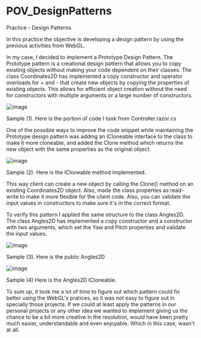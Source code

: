 # POV_DesignPatterns

Practice - Design Patterns

In this practice the objective is developing a design pattern by using the previous activities from WebGL.

In my case, I decided to implement a Prototype Design Pattern. The Prototype pattern is a creational design pattern that allows you to copy existing objects without making your code dependent on their classes. The class Coordinates2D has implemented a copy constructor and operator overloads for + and - that create new objects by copying the properties of existing objects. This allows for efficient object creation without the need for constructors with multiple arguments or a large number of constructors.

![image](https://user-images.githubusercontent.com/114673717/212970488-d3ee24ac-9d67-4cb4-9276-5b265930f922.png)

Sample (1). Here is the portion of code I took from Controller.razor.cs

One of the possible ways to improve the code snippet while maintaining the Prototype design pattern was adding an ICloneable interface to the class to make it more cloneable, and added the Clone method which returns the new object with the same properties as the original object.

![image](https://user-images.githubusercontent.com/114673717/212972347-c7663e1a-c592-4b51-9a33-d1b31eca6924.png)

Sample (2). Here is the ICloneable method implemented.

This way client can create a new object by calling the Clone() method on an existing Coordinates2D object. Also, made the class properties as read-write to make it more flexible for the client code. Also, you can validate the input values in constructors to make sure it's in the correct format.

To verify this pattern I applied the same structure to the class Angles2D. The class Angles2D has implemented a copy constructor and a constructor with two arguments, which set the Yaw and Pitch properties and validate the input values.

![image](https://user-images.githubusercontent.com/114673717/212973254-1b0527b3-cae8-497f-91de-090a2c73eafc.png)

Sample (3). Here is the public Angles2D

![image](https://user-images.githubusercontent.com/114673717/212973440-4669384c-2f95-4330-a19f-5b02c9367a0f.png)

Sample (4) Here is the Angles2D ICloneable.

To sum up, it took me a lot of time to figure out which pattern could fix better using the WebGL's pratices, as it was not easy to figure out in specially those projects. If we could at least apply the patterns in our personal projects or any other idea we wanted to implement giving us the chance to be a bit more creative in the resolution, would have been pretty much easier, understandable and even enjoyable. Which in this case, wasn't at all.

